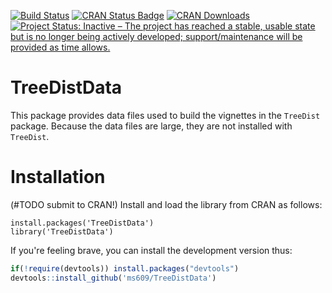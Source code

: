 [![Build Status](https://travis-ci.org/ms609/TreeDistData.svg?branch=master)](https://travis-ci.org/ms609/TreeDistData)
[![CRAN Status Badge](http://www.r-pkg.org/badges/version/TreeDistData)](https://cran.r-project.org/package=TreeDistData)
[![CRAN Downloads](http://cranlogs.r-pkg.org/badges/TreeDistData)](https://cran.r-project.org/package=TreeDistData)
[![Project Status: Inactive – The project has reached a stable, usable state but is no longer being actively developed; support/maintenance will be provided as time allows.](http://www.repostatus.org/badges/latest/inactive.svg)](http://www.repostatus.org/#inactive)

# TreeDistData
This package provides data files used to build the vignettes in the `TreeDist` package.
Because the data files are large, they are not installed with `TreeDist`.

# Installation

(#TODO submit to CRAN!)
Install and load the library from CRAN as follows:
```
install.packages('TreeDistData')
library('TreeDistData')
```

If you're feeling brave, you can install the development version thus:
```r
if(!require(devtools)) install.packages("devtools")
devtools::install_github('ms609/TreeDistData')
```
